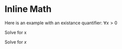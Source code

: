 # Inline Math

Here is an example with an existance quantifier: $\forall x>0$

Solve for x

Solve for $x$
